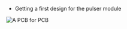
-   Getting a first design for the pulser module

![A PCB for
PCB](https://raw.githubusercontent.com/kelu124/echomods/master/tobo/viewme.png)

